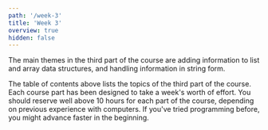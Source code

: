 ```yaml
---
path: '/week-3'
title: 'Week 3'
overview: true
hidden: false
---
```


The main themes in the third part of the course are adding information to list and array data structures, and handling information in string form.

<pages-in-this-section></pages-in-this-section>

The table of contents above lists the topics of the third part of the course. Each course part has been designed to take a week's worth of effort. You should reserve well above 10 hours for each part of the course, depending on previous experience with computers. If you've tried programming before, you might advance faster in the beginning.


<exercises-in-this-section></exercises-in-this-section>
